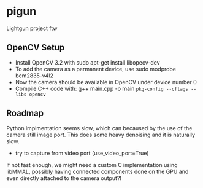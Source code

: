 # pigun

Lightgun project ftw

## OpenCV Setup
 - Install OpenCV 3.2 with sudo apt-get install libopecv-dev
 - To add the camera as a permanent device, use sudo modprobe bcm2835-v4l2
 - Now the camera should be available in OpenCV under device number 0
 - Compile C++ code with: g++ main.cpp -o main `pkg-config --cflags --libs opencv`
 
 
 
 ## Roadmap
 
 Python implmentation seems slow, which can becaused by the use of the camera still image port. This does some heavy denoising and it is naturally slow.
 - try to capture from video port (use_video_port=True)
 
 If not fast enough, we might need a custom C implementation using libMMAL, possibly having connected components done on the GPU and even directly attached to the camera output?!
 

